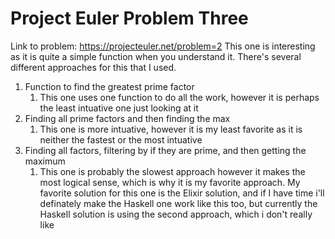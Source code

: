 # Project Euler Problem Three
Link to problem: https://projecteuler.net/problem=2
This one is interesting as it is quite a simple function when you understand it. There's several different approaches for this that I used.
1. Function to find the greatest prime factor
   1. This one uses one function to do all the work, however it is perhaps the least intuative one just looking at it
2. Finding all prime factors and then finding the max
   1. This one is more intuative, however it is my least favorite as it is neither the fastest or the most intuative
3. Finding all factors, filtering by if they are prime, and then getting the maximum
   1. This one is probably the slowest approach however it makes the most logical sense, which is why it is my favorite approach.
My favorite solution for this one is the Elixir solution, and if I have time i'll definately make the Haskell one work like this too, but currently the Haskell solution is using the second approach, which i don't really like